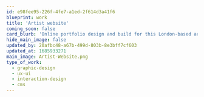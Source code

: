 ```yaml
---
id: e98fee95-226f-4fe7-a1ed-2f614d3a41f6
blueprint: work
title: 'Artist website'
coming_soon: false
card_blurb: 'Online portfolio design and build for this London-based artist and teacher'
hide_main_image: false
updated_by: 20afbc48-a67b-499d-803b-8e3bff7cf603
updated_at: 1685933271
main_image: Artist-Website.png
type_of_work:
  - graphic-design
  - ux-ui
  - interaction-design
  - cms
---
```

